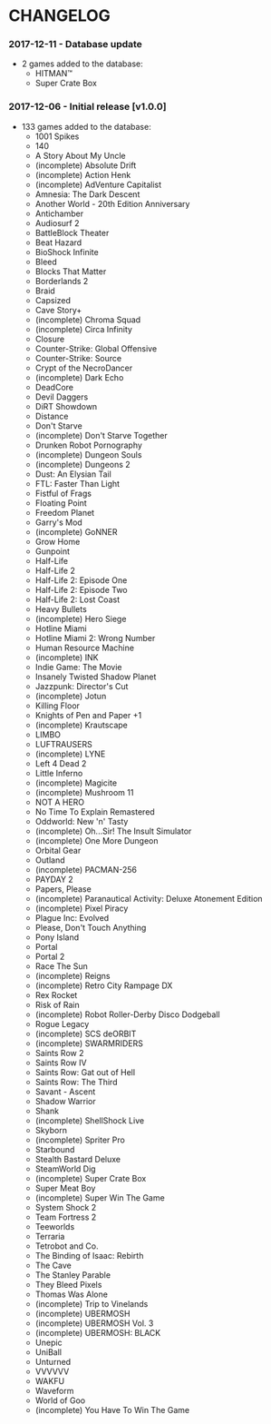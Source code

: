 # CHANGELOG

### 2017-12-11 - Database update
* 2 games added to the database:
  - HITMAN™
  - Super Crate Box

### 2017-12-06 - Initial release [v1.0.0]
* 133 games added to the database:
  - 1001 Spikes
  - 140
  - A Story About My Uncle
  - (incomplete) Absolute Drift
  - (incomplete) Action Henk
  - (incomplete) AdVenture Capitalist
  - Amnesia: The Dark Descent
  - Another World - 20th Edition Anniversary
  - Antichamber
  - Audiosurf 2
  - BattleBlock Theater
  - Beat Hazard
  - BioShock Infinite
  - Bleed
  - Blocks That Matter
  - Borderlands 2
  - Braid
  - Capsized
  - Cave Story+
  - (incomplete) Chroma Squad
  - (incomplete) Circa Infinity
  - Closure
  - Counter-Strike: Global Offensive
  - Counter-Strike: Source
  - Crypt of the NecroDancer
  - (incomplete) Dark Echo
  - DeadCore
  - Devil Daggers
  - DiRT Showdown
  - Distance
  - Don't Starve
  - (incomplete) Don't Starve Together
  - Drunken Robot Pornography
  - (incomplete) Dungeon Souls
  - (incomplete) Dungeons 2
  - Dust: An Elysian Tail
  - FTL: Faster Than Light
  - Fistful of Frags
  - Floating Point
  - Freedom Planet
  - Garry's Mod
  - (incomplete) GoNNER
  - Grow Home
  - Gunpoint
  - Half-Life
  - Half-Life 2
  - Half-Life 2: Episode One
  - Half-Life 2: Episode Two
  - Half-Life 2: Lost Coast
  - Heavy Bullets
  - (incomplete) Hero Siege
  - Hotline Miami
  - Hotline Miami 2: Wrong Number
  - Human Resource Machine
  - (incomplete) INK
  - Indie Game: The Movie
  - Insanely Twisted Shadow Planet
  - Jazzpunk: Director's Cut
  - (incomplete) Jotun
  - Killing Floor
  - Knights of Pen and Paper +1
  - (incomplete) Krautscape
  - LIMBO
  - LUFTRAUSERS
  - (incomplete) LYNE
  - Left 4 Dead 2
  - Little Inferno
  - (incomplete) Magicite
  - (incomplete) Mushroom 11
  - NOT A HERO
  - No Time To Explain Remastered
  - Oddworld: New 'n' Tasty
  - (incomplete) Oh...Sir! The Insult Simulator
  - (incomplete) One More Dungeon
  - Orbital Gear
  - Outland
  - (incomplete) PACMAN-256
  - PAYDAY 2
  - Papers, Please
  - (incomplete) Paranautical Activity: Deluxe Atonement Edition
  - (incomplete) Pixel Piracy
  - Plague Inc: Evolved
  - Please, Don't Touch Anything
  - Pony Island
  - Portal
  - Portal 2
  - Race The Sun
  - (incomplete) Reigns
  - (incomplete) Retro City Rampage DX
  - Rex Rocket
  - Risk of Rain
  - (incomplete) Robot Roller-Derby Disco Dodgeball
  - Rogue Legacy
  - (incomplete) SCS deORBIT
  - (incomplete) SWARMRIDERS
  - Saints Row 2
  - Saints Row IV
  - Saints Row: Gat out of Hell
  - Saints Row: The Third
  - Savant - Ascent
  - Shadow Warrior
  - Shank
  - (incomplete) ShellShock Live
  - Skyborn
  - (incomplete) Spriter Pro
  - Starbound
  - Stealth Bastard Deluxe
  - SteamWorld Dig
  - (incomplete) Super Crate Box
  - Super Meat Boy
  - (incomplete) Super Win The Game
  - System Shock 2
  - Team Fortress 2
  - Teeworlds
  - Terraria
  - Tetrobot and Co.
  - The Binding of Isaac: Rebirth
  - The Cave
  - The Stanley Parable
  - They Bleed Pixels
  - Thomas Was Alone
  - (incomplete) Trip to Vinelands
  - (incomplete) UBERMOSH
  - (incomplete) UBERMOSH Vol. 3
  - (incomplete) UBERMOSH: BLACK
  - Unepic
  - UniBall
  - Unturned
  - VVVVVV
  - WAKFU
  - Waveform
  - World of Goo
  - (incomplete) You Have To Win The Game
